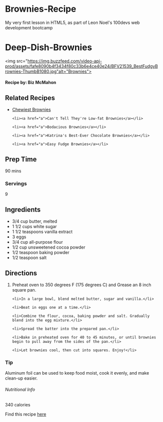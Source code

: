 # Brownies-Recipe
My  very first lesson in HTML5, as part of Leon Noel's 100devs web development bootcamp


<h1>Deep-Dish-Brownies</h1>

<img src="https://img.buzzfeed.com/video-api-prod/assets/fafe8090b4f3434f80c33b6e4ce40e24/BFV21539_BestFudgyBrownies-ThumbB1080.jpg"alt="Brownies">

<h4>Recipe by: Biz McMahon</h4>

<h2>Related Recipes</h2>
<ul>
	<li><a href="a">Chewiest Brownies</a></li>

	<li><a href="a">Can't Tell They're Low-fat Brownies</a></li>

	<li><a href="a">Bodacious Brownies</a></li>

	<li><a href="a">Katrina's Best-Ever Chocolate Brownies</a></li>

	<li><a href="a">Easy Fudge Brownies</a></li>
</ul>

<h2>Prep Time</h2>
<span>90 mins</span>

<h3>Servings</h3>
<span>9</span>

<h2>Ingredients</h2>
<ul>
	<li>3/4 cup butter, melted</li>
	<li>1 1/2 cups white sugar</li>
	<li>1 1/2 teaspoons vanilla extract</li>
	<li>3 eggs</li>
	<li>3/4 cup all-purpose flour</li>
	<li>1/2 cup unsweetened cocoa powder</li>
	<li>1/2 teaspoon baking powder</li>
	<li>1/2 teaspoon salt</li>
</ul>


<h2>Directions</h2>
<ol>
	<li>Preheat oven to 350 degrees F (175 degrees C) and Grease an 8 inch square pan.</li>

	<li>In a large bowl, blend melted butter, sugar and vanilla.</li>

	<li>Beat in eggs one at a time.</li>

	<li>Combine the flour, cocoa, baking powder and salt. Gradually blend into the egg mixture.</li>

	<li>Spread the batter into the prepared pan.</li>

	<li>Bake in preheated oven for 40 to 45 minutes, or until brownies begin to pull away from the sides of the pan.</li>

	<li>Let brownies cool, then cut into squares. Enjoy!</li>
</ol>

<h3>Tip</h3>

<p>Aluminum foil can be used to keep food moist, cook it evenly, and make clean-up easier.</p>



<h6>Nutritional Info</h6>

<span>340 calories</span>


<p>Find this recipe <a href="http://allrecipes.com/recipe/11063/deep-dish-brownies">here</a></p>

